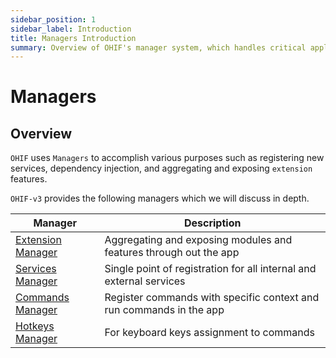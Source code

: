 ```yaml
---
sidebar_position: 1
sidebar_label: Introduction
title: Managers Introduction
summary: Overview of OHIF's manager system, which handles critical application infrastructure including extension registration, service management, command execution, and hotkey binding to coordinate functionality across the platform.
---
```


# Managers

## Overview

`OHIF` uses `Managers` to accomplish various purposes such as registering new
services, dependency injection, and aggregating and exposing `extension`
features.

`OHIF-v3` provides the following managers which we will discuss in depth.

<table>
    <thead>
        <tr>
            <th>Manager</th>
            <th>Description</th>
        </tr>
    </thead>
    <tbody>
        <tr>
            <td>
                <a href="./extension">
                    Extension Manager
                </a>
            </td>
            <td>
                Aggregating and exposing modules and features through out the app
            </td>
        </tr>
        <tr>
            <td>
                <a href="./service">
                    Services Manager
                </a>
            </td>
            <td>
                Single point of registration for all internal and external services
            </td>
        </tr>
        <tr>
            <td>
                <a href="./commands">
                    Commands Manager
                </a>
            </td>
            <td>
                Register commands with specific context and run commands in the app
            </td>
        </tr>
        <tr>
            <td>
                <a href="./hotkeys">
                    Hotkeys Manager
                </a>
            </td>
            <td>
                For keyboard keys assignment to commands
            </td>
        </tr>
    </tbody>
</table>

<!--
  LINKS
  -->

<!-- prettier-ignore-start -->

[core-services]: https://github.com/OHIF/Viewers/tree/master/platform/core/src/services
[services-manager]: https://github.com/OHIF/Viewers/blob/master/platform/core/src/services/ServicesManager.js
[cross-cutting-concerns]: https://en.wikipedia.org/wiki/Cross-cutting_concern
<!-- prettier-ignore-end -->
